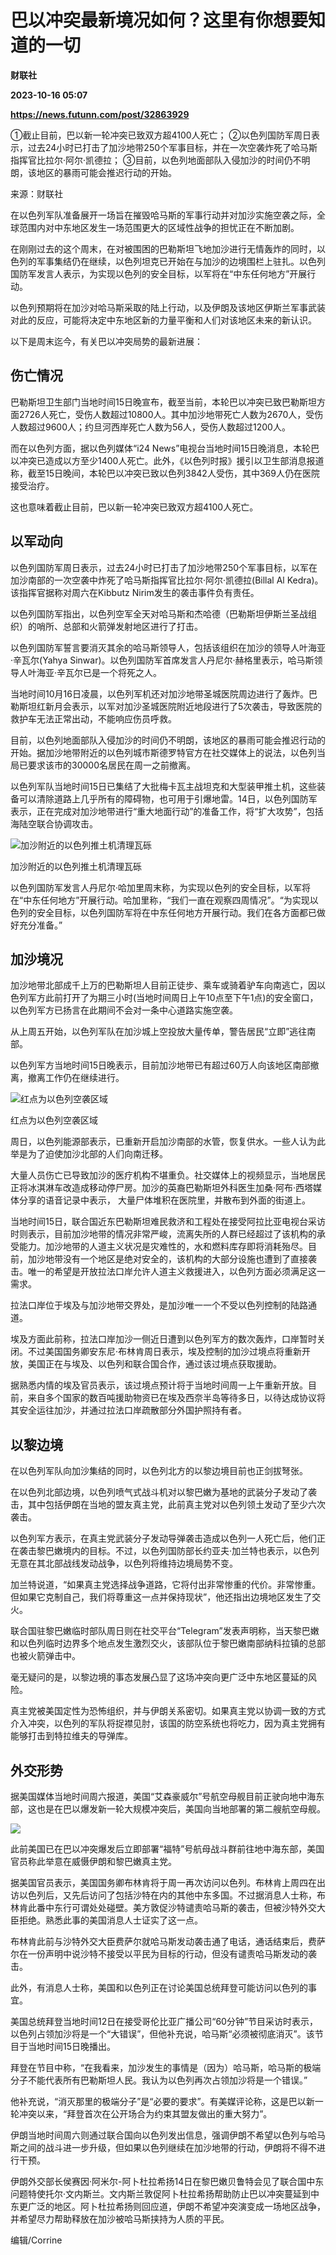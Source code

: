 # 巴以冲突最新境况如何？这里有你想要知道的一切
**财联社**

**2023-10-16 05:07**

**https://news.futunn.com/post/32863929**

①截止目前，巴以新一轮冲突已致双方超4100人死亡； ②以色列国防军周日表示，过去24小时已打击了加沙地带250个军事目标，并在一次空袭炸死了哈马斯指挥官比拉尔·阿尔·凯德拉； ③目前，以色列地面部队入侵加沙的时间仍不明朗，该地区的暴雨可能会推迟行动的开始。

来源：财联社

在以色列军队准备展开一场旨在摧毁哈马斯的军事行动并对加沙实施空袭之际，全球范围内对中东地区发生一场范围更大的区域性战争的担忧正在不断加剧。

在刚刚过去的这个周末，在对被围困的巴勒斯坦飞地加沙进行无情轰炸的同时，以色列的军事集结仍在继续，以色列坦克已开始在与加沙的边境围栏上驻扎。以色列国防军发言人表示，为实现以色列的安全目标，以军将在“中东任何地方”开展行动。

以色列预期将在加沙对哈马斯采取的陆上行动，以及伊朗及该地区伊斯兰军事武装对此的反应，可能将决定中东地区新的力量平衡和人们对该地区未来的新认识。

以下是周末迄今，有关巴以冲突局势的最新进展：

伤亡情况
----

巴勒斯坦卫生部门当地时间15日晚宣布，截至当前，本轮巴以冲突已致巴勒斯坦方面2726人死亡，受伤人数超过10800人。其中加沙地带死亡人数为2670人，受伤人数超过9600人；约旦河西岸死亡人数为56人，受伤人数超过1200人。

而在以色列方面，据以色列媒体“i24 News”电视台当地时间15日晚消息，本轮巴以冲突已造成以方至少1400人死亡。此外，《以色列时报》援引以卫生部消息报道称，截至15日晚间，本轮巴以冲突已致以色列3842人受伤，其中369人仍在医院接受治疗。

这也意味着截止目前，巴以新一轮冲突已致双方超4100人死亡。

以军动向
----

以色列国防军周日表示，过去24小时已打击了加沙地带250个军事目标，以军在加沙南部的一次空袭中炸死了哈马斯指挥官比拉尔·阿尔·凯德拉(Billal Al Kedra)。该指挥官据称对周六在Kibbutz Nirim发生的袭击事件负有责任。

以色列国防军指出，以色列空军全天对哈马斯和杰哈德（巴勒斯坦伊斯兰圣战组织）的哨所、总部和火箭弹发射地区进行了打击。

以色列国防军誓言要消灭其余的哈马斯领导人，包括该组织在加沙的领导人叶海亚·辛瓦尔(Yahya Sinwar)。以色列国防军首席发言人丹尼尔·赫格里表示，哈马斯领导人叶海亚·辛瓦尔已是一个将死之人。

当地时间10月16日凌晨，以色列军机还对加沙地带圣城医院周边进行了轰炸。巴勒斯坦红新月会表示，以军对加沙圣城医院附近地段进行了5次袭击，导致医院的救护车无法正常出动，不能响应伤员呼救。

目前，以色列地面部队入侵加沙的时间仍不明朗，该地区的暴雨可能会推迟行动的开始。据加沙地带附近的以色列城市斯德罗特官方在社交媒体上的说法，以色列当局已要求该市的30000名居民在周一之前撤离。

以色列军队当地时间15日已集结了大批梅卡瓦主战坦克和大型装甲推土机，这些装备可以清除道路上几乎所有的障碍物，也可用于引爆地雷。14日，以色列国防军表示，正在完成对加沙地带进行“重大地面行动”的准备工作，将“扩大攻势”，包括海陆空联合协调攻击。

![加沙附近的以色列推土机清理瓦砾](https://postimg.futunn.com/16974322697172762440747.png)

加沙附近的以色列推土机清理瓦砾

以色列国防军发言人丹尼尔·哈加里周末称，为实现以色列的安全目标，以军将在“中东任何地方”开展行动。哈加里称，“我们一直在观察四周情况”。“为实现以色列的安全目标，以色列国防军将在中东任何地方开展行动。我们在各方面都已做好充分准备。”

加沙境况
----

加沙地带北部成千上万的巴勒斯坦人目前正徒步、乘车或骑着驴车向南逃亡，因以色列军方此前打开了为期三小时(当地时间周日上午10点至下午1点)的安全窗口，以色列军方已扬言在此期间不会对一条中心道路实施空袭。

从上周五开始，以色列军队在加沙城上空投放大量传单，警告居民“立即”逃往南部。

以色列军方当地时间15日晚表示，目前加沙地带已有超过60万人向该地区南部撤离，撤离工作仍在继续进行。

![红点为以色列空袭区域](https://postimg.futunn.com/16974322840071742067329.png)

红点为以色列空袭区域

周日，以色列能源部表示，已重新开启加沙南部的水管，恢复供水。一些人认为此举是为了迫使加沙北部的人们向南迁移。

大量人员伤亡已导致加沙的医疗机构不堪重负。社交媒体上的视频显示，当地居民正将冰淇淋车改造成移动停尸房。加沙的英裔巴勒斯坦外科医生加桑·阿布·西塔媒体分享的语音记录中表示， 大量尸体堆积在医院里，并散布到外面的街道上。

当地时间15日，联合国近东巴勒斯坦难民救济和工程处在接受阿拉比亚电视台采访时则表示，目前加沙地带的情况非常严峻，流离失所的人群已经超过了该机构的承受能力。加沙地带的人道主义状况是灾难性的，水和燃料库存即将消耗殆尽。目前，加沙地带没有一个地区是绝对安全的，该机构的大部分设施也遭到了直接袭击。唯一的希望是开放拉法口岸允许人道主义救援进入，以色列方面必须满足这一需求。

拉法口岸位于埃及与加沙地带交界处，是加沙唯一一个不受以色列控制的陆路通道。

埃及方面此前称，拉法口岸加沙一侧近日遭到以色列军方的数次轰炸，口岸暂时关闭。不过美国国务卿安东尼·布林肯周日表示，埃及控制的加沙过境点将重新开放，美国正在与埃及、以色列和联合国合作，通过该过境点获取援助。

据熟悉内情的埃及官员表示，该过境点预计将于当地时间周一上午重新开放。目前，来自多个国家的数百吨援助物资已在埃及西奈半岛等待多日，以待达成协议将其安全运往加沙，并通过拉法口岸疏散部分外国护照持有者。

以黎边境
----

在以色列军队向加沙集结的同时，以色列北方的以黎边境目前也正剑拔弩张。

在以色列北部边境，以色列喷气式战斗机对以黎巴嫩为基地的武装分子发动了袭击，其中包括伊朗在当地的盟友真主党，此前真主党对以色列领土发动了至少六次袭击。

以色列军方表示，在真主党武装分子发动导弹袭击造成以色列一人死亡后，他们正在袭击黎巴嫩境内的目标。不过，以色列国防部长约亚夫·加兰特也表示，以色列无意在其北部战线发动战争，以色列将维持边境局势不变。

加兰特说道，“如果真主党选择战争道路，它将付出非常惨重的代价。非常惨重。但如果它克制自己，我们将尊重这一点并保持现状”，他还指出边境地区发生了交火。

联合国驻黎巴嫩临时部队周日则在社交平台“Telegram”发表声明称，当天黎巴嫩和以色列临时边界多个地点发生激烈交火，该部队位于黎巴嫩南部纳科拉镇的总部也被火箭弹击中。

毫无疑问的是，以黎边境的事态发展凸显了这场冲突向更广泛中东地区蔓延的风险。

真主党被美国定性为恐怖组织，并与伊朗关系密切。如果真主党以协调一致的方式介入冲突，以色列的军队将捉襟见肘，该国的防空系统也将吃力，因为真主党拥有能够打击到特拉维夫的导弹库。

外交形势
----

据美国媒体当地时间周六报道，美国“艾森豪威尔”号航空母舰目前正驶向地中海东部，这也是在巴以爆发新一轮大规模冲突后，美国向当地部署的第二艘航空母舰。

![](https://postimg.futunn.com/16974323178606835048143.png)

此前美国已在巴以冲突爆发后立即部署“福特”号航母战斗群前往地中海东部，美国官员称此举意在威慑伊朗和黎巴嫩真主党。

据美国官员表示，美国国务卿布林肯将于周一再次访问以色列。布林肯上周四在出访以色列后，又先后访问了包括沙特在内的其他中东多国。不过据消息人士称，布林肯此番中东行可谓处处碰壁。美方敦促沙特谴责哈马斯的袭击，但被沙特外交大臣拒绝。熟悉此事的美国消息人士证实了这一点。

布林肯此前与沙特外交大臣费萨尔就哈马斯发动袭击通了电话，通话结束后，费萨尔在一份声明中说沙特不接受以平民为目标的行动，但没有谴责哈马斯发动的袭击。

此外，有消息人士称，美国和以色列正在讨论美国总统拜登可能访问以色列的事宜。

美国总统拜登当地时间12日在接受哥伦比亚广播公司“60分钟”节目采访时表示，以色列占领加沙将是一个“大错误”，但他补充说，哈马斯“必须被彻底消灭”。该节目于当地时间15日晚播出。

拜登在节目中称，“在我看来，加沙发生的事情是（因为）哈马斯，哈马斯的极端分子不能代表所有巴勒斯坦人民。我认为以色列再次占领加沙将是一个错误。”

他补充说，“消灭那里的极端分子”是“必要的要求”。有美媒评论称，这是巴以新一轮冲突以来，“拜登首次在公开场合为约束其盟友做出的重大努力”。

伊朗当地时间周六则通过联合国向以色列发出信息，强调伊朗不希望以色列与哈马斯之间的战斗进一步升级，但如果以色列继续在加沙地带的行动，伊朗将不得不进行干预。

伊朗外交部长侯赛因·阿米尔-阿卜杜拉希扬14日在黎巴嫩贝鲁特会见了联合国中东问题特使托尔·文内斯兰。文内斯兰敦促阿卜杜拉希扬帮助防止巴以冲突蔓延到中东更广泛的地区。阿卜杜拉希扬则回应道，伊朗不希望冲突演变成一场地区战争，并希望尽力帮助释放在加沙被哈马斯挟持为人质的平民。

编辑/Corrine